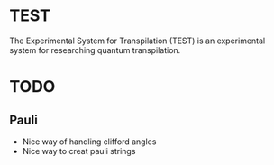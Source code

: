 # TEST
The Experimental System for Transpilation (TEST) is an experimental system for researching quantum transpilation.

# TODO
## Pauli
- Nice way of handling clifford angles
- Nice way to creat pauli strings